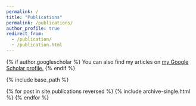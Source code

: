 ```yaml
---
permalink: /
title: "Publications"
permalink: /publications/
author_profile: true
redirect_from: 
  - /publication/
  - /publication.html
---
```


{% if author.googlescholar %}
  You can also find my articles on <u><a href="{{https://scholar.google.com.sg/citations?user=UXhvc-sAAAAJ&hl=en}}">my Google Scholar profile</a>.</u>
{% endif %}

{% include base_path %}

{% for post in site.publications reversed %}
  {% include archive-single.html %}
{% endfor %}

